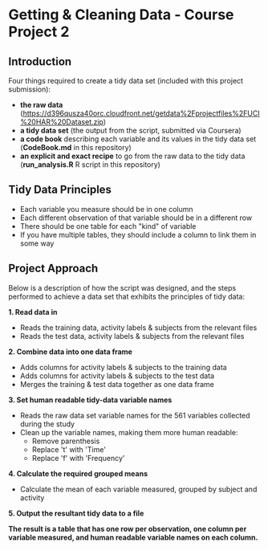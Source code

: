 # Getting & Cleaning Data - Course Project 2

## Introduction

Four things required to create a tidy data set (included with this project submission):
 - **the raw data** (https://d396qusza40orc.cloudfront.net/getdata%2Fprojectfiles%2FUCI%20HAR%20Dataset.zip)
 - **a tidy data set** (the output from the script, submitted via Coursera)
 - **a code book** describing each variable and its values in the tidy data set (**CodeBook.md** in this repository)
 - **an explicit and exact recipe** to go from the raw data to the tidy data (**run_analysis.R** R script in this repository)


## Tidy Data Principles
  - Each variable you measure should be in one column
  - Each different observation of that variable should be in a different row
  - There should be one table for each "kind" of variable
  - If you have multiple tables, they should include a column to link them in some way

## Project Approach

Below is a description of how the script was designed, and the steps performed to achieve a data set that exhibits the principles of tidy data:

**1. Read data in**
 - Reads the training data, activity labels & subjects from the relevant files
 - Reads the test data, activity labels & subjects from the relevant files

**2. Combine data into one data frame**
 - Adds columns for activity labels & subjects to the training data
 - Adds columns for activity labels & subjects to the test data
 - Merges the training & test data together as one data frame

**3. Set human readable tidy-data variable names**
 - Reads the raw data set variable names for the 561 variables collected during the study
 - Clean up the variable names, making them more human readable:
   - Remove parenthesis
   - Replace 't' with 'Time'
   - Replace 'f' with 'Frequency'

**4. Calculate the required grouped means**
 - Calculate the mean of each variable measured, grouped by subject and activity

**5. Output the resultant tidy data to a file**

**The result is a table that has one row per observation, one column per variable measured, and human readable variable names on each column.**
